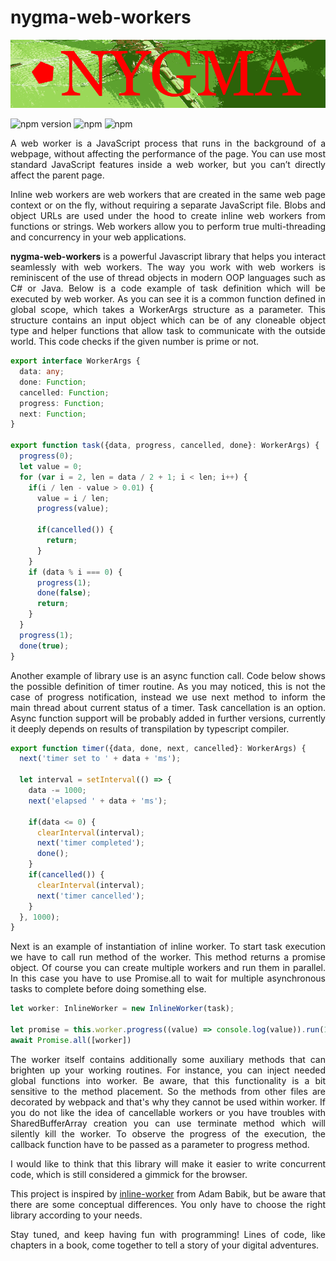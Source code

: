 # nygma-web-workers

<p align="center">
  <img src="https://raw.githubusercontent.com/oleksii-shepel/angular-inline-worker/master/projects/nygma/web-workers/emblem.png" alt="nygma" width="600"/>
</p>
  
  ![npm version](https://badge.fury.io/js/nygma-web-workers.svg)
  ![npm](https://img.shields.io/npm/dt/nygma-web-workers.svg)
  ![npm](https://img.shields.io/npm/l/nygma-web-workers.svg)

<p align="justify">
A web worker is a JavaScript process that runs in the background of a webpage, without affecting the performance of the page. You can use most standard JavaScript features inside a web worker, but you can’t directly affect the parent page.
</p>

<p align="justify">
Inline web workers are web workers that are created in the same web page context or on the fly, without requiring a separate JavaScript file. Blobs and object URLs are used under the hood to create inline web workers from functions or strings. Web workers allow you to perform true multi-threading and concurrency in your web applications.
</p>

<p align="justify">
<b>nygma-web-workers</b> is a powerful Javascript library that helps you interact seamlessly with web workers. The way you work with web workers is reminiscent of the use of thread objects in modern OOP languages such as C# or Java. Below is a code example of task definition which will be executed by web worker. As you can see it is a common function defined in global scope, which takes a WorkerArgs structure as a parameter. This structure contains an input object which can be of any cloneable object type and helper functions that allow task to communicate with the outside world. This code checks if the given number is prime or not.
</p>

```typescript
export interface WorkerArgs {
  data: any;
  done: Function;
  cancelled: Function;
  progress: Function;
  next: Function;
}

export function task({data, progress, cancelled, done}: WorkerArgs) {
  progress(0);
  let value = 0;
  for (var i = 2, len = data / 2 + 1; i < len; i++) {
    if(i / len - value > 0.01) {
      value = i / len;
      progress(value);

      if(cancelled()) {
        return;
      }
    }
    if (data % i === 0) {
      progress(1);
      done(false);
      return;
    }
  }
  progress(1);
  done(true);
}
```
<p align="justify">
Another example of library use is an async function call. Code below shows the possible definition of timer routine. As you may noticed, this is not the case of progress notification, instead we use next method to inform the main thread about current status of a timer. Task cancellation is an option. Async function support will be probably added in further versions, currently it deeply depends on results of transpilation by typescript compiler.
</p>

```typescript
export function timer({data, done, next, cancelled}: WorkerArgs) {
  next('timer set to ' + data + 'ms');

  let interval = setInterval(() => {
    data -= 1000;
    next('elapsed ' + data + 'ms');

    if(data <= 0) {
      clearInterval(interval);
      next('timer completed');
      done();
    }
    if(cancelled()) {
      clearInterval(interval);
      next('timer cancelled');
    }
  }, 1000);
}
```

<p align="justify">
Next is an example of instantiation of inline worker. To start task execution we have to call run method of the worker. This method returns a promise object. Of course you can create multiple workers and run them in parallel. In this case you have to use Promise.all to wait for multiple asynchronous tasks to complete before doing something else.
</p>

```typescript
let worker: InlineWorker = new InlineWorker(task);

let promise = this.worker.progress((value) => console.log(value)).run(1234567890);
await Promise.all([worker])
```
<p align="justify">
The worker itself contains additionally some auxiliary methods that can brighten up your working routines. For instance, you can inject needed global functions into worker. Be aware, that this functionality is a bit sensitive to the method placement. So the methods from other files are decorated by webpack and that's why they cannot be used within worker. If you do not like the idea of cancellable workers or you have troubles with SharedBufferArray creation you can use terminate method which will silently kill the worker. To observe the progress of the execution, the callback function have to be passed as a parameter to progress method. 
</p>

<p align="justify">
I would like to think that this library will make it easier to write concurrent code, which is still considered a gimmick for the browser.
</p>

<p align="justify">
This project is inspired by <a href="https://github.com/adambabik/inline-worker">inline-worker</a> from Adam Babik, but be aware that there are some conceptual differences. You only have to choose the right library according to your needs.
</p>

<p align="justify">
Stay tuned, and keep having fun with programming! Lines of code, like chapters in a book, come together to tell a story of your digital adventures.
</p>
